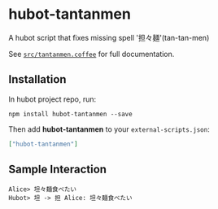 # hubot-tantanmen

A hubot script that fixes missing spell '担々麺'(tan-tan-men)

See [`src/tantanmen.coffee`](src/tantanmen.coffee) for full documentation.

## Installation

In hubot project repo, run:

`npm install hubot-tantanmen --save`

Then add **hubot-tantanmen** to your `external-scripts.json`:

```json
["hubot-tantanmen"]
```

## Sample Interaction

```
Alice> 坦々麺食べたい
Hubot> 坦 -> 担 Alice: 坦々麺食べたい
```

